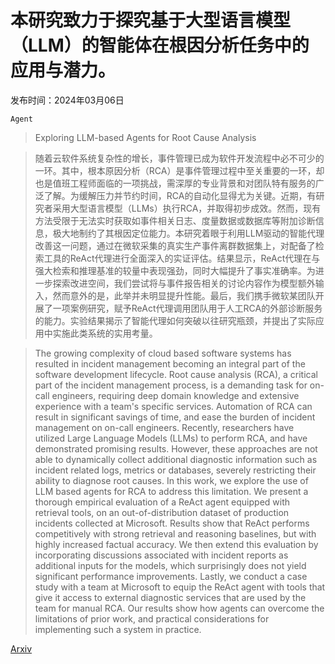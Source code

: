 # 本研究致力于探究基于大型语言模型（LLM）的智能体在根因分析任务中的应用与潜力。

发布时间：2024年03月06日

`Agent`

> Exploring LLM-based Agents for Root Cause Analysis

> 随着云软件系统复杂性的增长，事件管理已成为软件开发流程中必不可少的一环。其中，根本原因分析（RCA）是事件管理过程中至关重要的一环，却也是值班工程师面临的一项挑战，需深厚的专业背景和对团队特有服务的广泛了解。为缓解压力并节约时间，RCA的自动化显得尤为关键。近期，有研究者采用大型语言模型（LLMs）执行RCA，并取得初步成效。然而，现有方法受限于无法实时获取如事件相关日志、度量数据或数据库等附加诊断信息，极大地制约了其根因定位能力。本研究着眼于利用LLM驱动的智能代理改善这一问题，通过在微软采集的真实生产事件离群数据集上，对配备了检索工具的ReAct代理进行全面深入的实证评估。结果显示，ReAct代理在与强大检索和推理基准的较量中表现强劲，同时大幅提升了事实准确率。为进一步探索改进空间，我们尝试将与事件报告相关的讨论内容作为模型额外输入，然而意外的是，此举并未明显提升性能。最后，我们携手微软某团队开展了一项案例研究，赋予ReAct代理调用团队用于人工RCA的外部诊断服务的能力。实验结果揭示了智能代理如何突破以往研究瓶颈，并提出了实际应用中实施此类系统的实用考量。

> The growing complexity of cloud based software systems has resulted in incident management becoming an integral part of the software development lifecycle. Root cause analysis (RCA), a critical part of the incident management process, is a demanding task for on-call engineers, requiring deep domain knowledge and extensive experience with a team's specific services. Automation of RCA can result in significant savings of time, and ease the burden of incident management on on-call engineers. Recently, researchers have utilized Large Language Models (LLMs) to perform RCA, and have demonstrated promising results. However, these approaches are not able to dynamically collect additional diagnostic information such as incident related logs, metrics or databases, severely restricting their ability to diagnose root causes. In this work, we explore the use of LLM based agents for RCA to address this limitation. We present a thorough empirical evaluation of a ReAct agent equipped with retrieval tools, on an out-of-distribution dataset of production incidents collected at Microsoft. Results show that ReAct performs competitively with strong retrieval and reasoning baselines, but with highly increased factual accuracy. We then extend this evaluation by incorporating discussions associated with incident reports as additional inputs for the models, which surprisingly does not yield significant performance improvements. Lastly, we conduct a case study with a team at Microsoft to equip the ReAct agent with tools that give it access to external diagnostic services that are used by the team for manual RCA. Our results show how agents can overcome the limitations of prior work, and practical considerations for implementing such a system in practice.

[Arxiv](https://arxiv.org/abs/2403.04123)